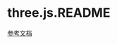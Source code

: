 # three.js.README

[参考文档](http://www.webgl3d.cn/threejs/docs/#manual/zh/introduction/Creating-a-scene)

